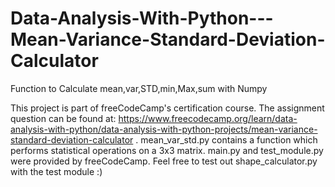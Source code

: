 # Data-Analysis-With-Python---Mean-Variance-Standard-Deviation-Calculator
Function to Calculate mean,var,STD,min,Max,sum with Numpy

This project is part of freeCodeCamp's certification course. The assignment question can be found at: https://www.freecodecamp.org/learn/data-analysis-with-python/data-analysis-with-python-projects/mean-variance-standard-deviation-calculator . mean_var_std.py contains a function which performs statistical
operations on a 3x3 matrix. main.py and test_module.py were provided by freeCodeCamp. Feel free to test out shape_calculator.py with the test module :)
